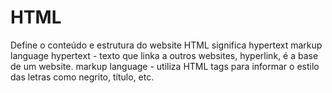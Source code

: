 # HTML

Define o conteúdo e estrutura do website
HTML significa hypertext markup language
hypertext - texto que linka a outros websites, hyperlink, é a base de um website.
markup language - utiliza HTML tags para informar o estilo das letras como negrito, título, etc.